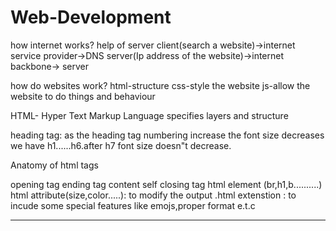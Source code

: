 # Web-Development

how internet works?
  help of server
   client(search a website)->internet service provider->DNS server(Ip address of the website)->internet backbone-> server

how do websites work?
  html-structure
  css-style the website
  js-allow the website to do things and behaviour

 
HTML- Hyper Text Markup Language
            specifies layers and structure

<tage name>
heading tag: as the heading tag numbering increase the font size decreases
 we have h1......h6.after h7 font size doesn"t decrease.

Anatomy of html tags
 
   opening tag
   ending tag
   content
   self closing tag
   html element (br,h1,b..........)
   html attribute(size,color.....): to modify the output
   .html extenstion
   <meta charset='utf8'> : to incude some special features like emojs,proper format e.t.c
   <hr>
  

